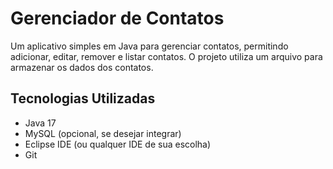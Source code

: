 # Gerenciador de Contatos

Um aplicativo simples em Java para gerenciar contatos, permitindo adicionar, editar, remover e listar contatos. O projeto utiliza um arquivo para armazenar os dados dos contatos.

## Tecnologias Utilizadas

- Java 17
- MySQL (opcional, se desejar integrar)
- Eclipse IDE (ou qualquer IDE de sua escolha)
- Git
